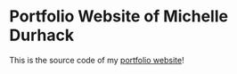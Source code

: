 # Portfolio Website of Michelle Durhack

This is the source code of my [portfolio website](https://michelledurhack.github.io)!
